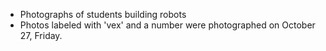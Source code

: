 * Photographs of students building robots
* Photos labeled with 'vex' and a number were photographed on October 27, Friday.
